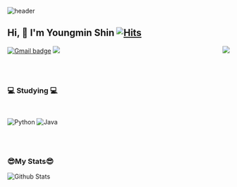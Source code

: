 ![header](https://capsule-render.vercel.app/api?type=waving&color=548294&height=250&section=header&text=%20&fontSize=90)
## Hi, 👋 I'm Youngmin Shin [![Hits](https://hits.seeyoufarm.com/api/count/incr/badge.svg?url=https%3A%2F%2Fgithub.com%2Fuiw6unoh&count_bg=%23FFE2E2&title_bg=%23FFABAB&icon=&icon_color=%23E7E7E7&title=hits&edge_flat=false)](https://hits.seeyoufarm.com)

[![Gmail badge](https://img.shields.io/badge/Gmail-F40D12?style=for-the-flat&logo=gmail&logoColor=white&logowidth=&link=mailto:uiw6unoh@naver.com)](mailto:uiw6unoh@naver.com)
<a href="" target="_blank"><img src="https://img.shields.io/badge/Blog-FCF80?style=for-the-flat&logo=blogger&logoColor=white"/></a>
<img align='right' src="http://mazassumnida.wtf/api/v2/generate_badge?boj=uiw6unoh">


<br/><br/>
 
<h3>💻 Studying 💻</h3>

<br/>

![Python](https://img.shields.io/badge/python-3670A0?style=for-the-badge&logo=python&logoColor=ffdd54) ![Java](https://img.shields.io/badge/java-%23ED8B00.svg?style=for-the-badge&logo=java&logoColor=white)


<br/><br/>

### 😎My Stats😎 <br/>
![Github Stats](https://github-readme-stats.vercel.app/api?username=uiw6unoh&show_icons=true)


